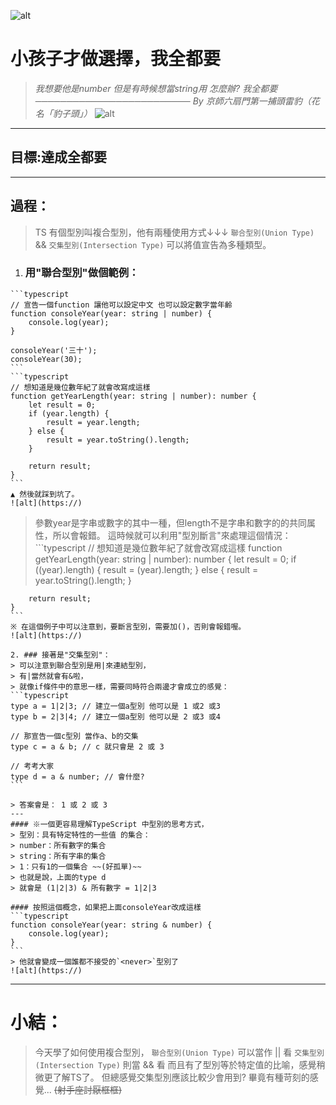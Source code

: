 ![alt](https://)

# 小孩子才做選擇，我全都要
> *我想要他是number*
> *但是有時候想當string用*
> *怎麼辦?*
> *我全都要*
> *───────────────────────── By 京師六扇門第一捕頭雷豹（花名「豹子頭」）*
![alt](https://)

---

## 目標:達成全都要
---
## 過程：
   > TS 有個型別叫複合型別，他有兩種使用方式↓↓↓
   > `聯合型別(Union Type)` && `交集型別(Intersection Type)`
   > 可以將值宣告為多種類型。
   1. ### 用"聯合型別"做個範例：
    ```typescript
    // 宣告一個function 讓他可以設定中文 也可以設定數字當年齡
    function consoleYear(year: string | number) {
        console.log(year);
    }

    consoleYear('三十');
    consoleYear(30);
    ```
    ```typescript
    // 想知道是幾位數年紀了就會改寫成這樣
    function getYearLength(year: string | number): number {
        let result = 0;
        if (year.length) {
            result = year.length;
        } else {
            result = year.toString().length;
        }

        return result;
    }
    ```
    ▲ 然後就踩到坑了。
    ![alt](https://)

   > 參數year是字串或數字的其中一種，但length不是字串和數字的的共同属性，所以會報錯。
   > 這時候就可以利用"型別斷言"來處理這個情況：
    ```typescript
    // 想知道是幾位數年紀了就會改寫成這樣
    function getYearLength(year: string | number): number {
        let result = 0;
        if ((<string>year).length) {
            result = (<string>year).length;
        } else {
            result = year.toString().length;
        }

        return result;
    }
    ```
    ※ 在這個例子中可以注意到，要斷言型別，需要加()，否則會報錯喔。
    ![alt](https://)

    2. ### 接著是"交集型別"：
    > 可以注意到聯合型別是用|來連結型別，
    > 有|當然就會有&啦，
    > 就像if條件中的意思一樣，需要同時符合兩邊才會成立的感覺：
    ```typescript
    type a = 1|2|3; // 建立一個a型別 他可以是 1 或2 或3
    type b = 2|3|4; // 建立一個a型別 他可以是 2 或3 或4

    // 那宣告一個c型別 當作a、b的交集
    type c = a & b; // c 就只會是 2 或 3

    // 考考大家
    type d = a & number; // 會什麼?
    ```

    > 答案會是： 1 或 2 或 3
    ---
    #### ※一個更容易理解TypeScript 中型別的思考方式，
    > 型別：具有特定特性的一些值 的集合：
    > number：所有數字的集合
    > string：所有字串的集合
    > 1：只有1的一個集合 ~~(好孤單)~~
    > 也就是說，上面的type d
    > 就會是 (1|2|3) & 所有數字 = 1|2|3

    #### 按照這個概念，如果把上面consoleYear改成這樣
    ```typescript
    function consoleYear(year: string & number) {
        console.log(year);
    }
    ```
    > 他就會變成一個誰都不接受的`<never>`型別了
    ![alt](https://)
---
# 小結：
   > 今天學了如何使用複合型別，
   > `聯合型別(Union Type)` 可以當作 || 看
   > `交集型別(Intersection Type)` 則當 && 看
   > 而且有了型別等於特定值的比喻，感覺稍微更了解TS了。
   > 但總感覺交集型別應該比較少會用到?
   > 畢竟有種苛刻的感覺... ~~(射手座討厭框框)~~

